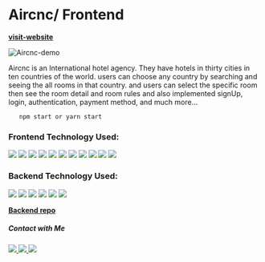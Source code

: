 # Aircnc/ Frontend

[**visit-website**](https://aircnc-application.herokuapp.com/)

![Aircnc-demo](https://i.ibb.co/7GfvBqt/Web-1920-3.png)

Aircnc is an International hotel agency. They have hotels in thirty cities in
ten countries of the world. users can choose any country by searching and seeing the all rooms in that country. and users can select the specific room then see the room detail and room rules 
and also implemented signUp, login, authentication, payment method, and much more...


```
   npm start or yarn start
```

<h3 align="left">Frontend Technology Used:</h3>
<p>
  <img src="https://img.shields.io/badge/React.js-20232A?style=for-the-badge&logo=react&logoColor=61DAFB" />
  <img src="https://img.shields.io/badge/CSS3-1572B6?style=for-the-badge&logo=css3&logoColor=white" />
  <img src="https://img.shields.io/badge/Bootstrap-563D7C?style=for-the-badge&logo=bootstrap&logoColor=white" />
  <img src="https://img.shields.io/badge/Material-UI-1572B6?style=for-the-badge&logo=Material-UI&logoColor=white" />
  <img src="https://img.shields.io/badge/React-Reveal-c8885c?style=for-the-badge&logo=React-Reveal&logoColor=white" />
  <img src="https://img.shields.io/badge/axios-854196?style=for-the-badge&logo=axios&logoColor=white" />
  <img src="https://img.shields.io/badge/reactbootstrap-563D7C?style=for-the-badge&logo=reactbootstrap&logoColor=white" />
  <img src="https://img.shields.io/badge/stripe-635bff?style=for-the-badge&logo=stripe&logoColor=white" />
  <img src="https://img.shields.io/badge/paypal-854196?style=for-the-badge&logo=paypal&logoColor=white" />
  <img src="https://img.shields.io/badge/reacttoastify-d65746?style=for-the-badge&logo=reacttoastify&logoColor=white" />
  <img src="https://img.shields.io/badge/google-recaptcha-1d38a9?style=for-the-badge&logo=googlerecaptcha&logoColor=white" /> 
</p>


<h3 align="left">Backend Technology Used:</h3>
<p>
    <img src="https://img.shields.io/badge/Node.js-339933?style=for-the-badge&logo=nodedotjs&logoColor=white" />
    <img src="https://img.shields.io/badge/MongoDB-4EA94B?style=for-the-badge&logo=mongodb&logoColor=white" />
    <img src="https://img.shields.io/badge/express.js-828282?style=for-the-badge&logo=expressdotjs&logoColor=white" />
    <img src="https://img.shields.io/badge/stripe-635bff?style=for-the-badge&logo=stripe&logoColor=white" />
    <img src="https://img.shields.io/badge/axios-854196?style=for-the-badge&logo=axios&logoColor=white" />
    <img src="https://img.shields.io/badge/heroku-6567a5?style=for-the-badge&logo=heroku&logoColor=white" />
</p>

[**Backend repo**](https://github.com/abu-sayed-1/Aircnc-server)


<h5 align="left">Contact with Me</h5>
<a href="https://www.linkedin.com/in/dev-abu-sayed"  target="blank">
 <img src="https://img.shields.io/badge/linkedin-0e76a8?style=for-the-badge&logo=linkedin&logoColor=white" />
</a>
<a href="https://abu-sayed.netlify.app/"  target="blank">
 <img src="https://img.shields.io/badge/Website-204895?style=for-the-badge&logo=Website&logoColor=white" />
</a>
<a href="mailto:devabusayed69@gmail.com"  target="blank">
 <img src="https://img.shields.io/badge/email-EA4335?style=for-the-badge&logo=gmail&logoColor=white" />
</a>
